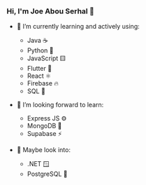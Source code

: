 ### Hi, I'm Joe Abou Serhal 👋
- 🌱 I’m currently learning and actively using:
  - Java ☕
  - Python 🐍
  - JavaScript 🟨
  - Flutter 🎯
  - React ⚛️
  - Firebase 🔥
  - SQL 💽

- 🔭 I’m looking forward to learn:
  - Express JS ⚙️
  - MongoDB 🌱
  - Supabase ⚡

- 🤔 Maybe look into:
  - .NET 🪟
  - PostgreSQL 🐘
